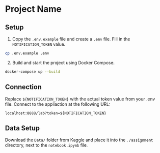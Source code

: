 # Project Name

## Setup

1. Copy the `.env.example` file and create a `.env` file. Fill in the `NOTIFICATION_TOKEN` value.

```bash
cp .env.example .env
```

2. Build and start the project using Docker Compose.

```bash
docker-compose up --build
```

## Connection
Replace `${NOTIFICATION_TOKEN}` with the actual token value from your .env file.
Connect to the appliaction at the following URL:
```
localhost:8888/lab?token=${NOTIFICATION_TOKEN}
```


## Data Setup

Download the `Data/` folder from Kaggle and place it into the `./assignment` directory, next to the `notebook.ipynb` file.

